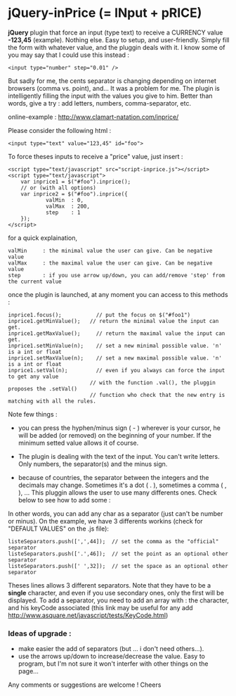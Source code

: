 # jQuery-inPrice (= INput + pRICE)

**jQuery** plugin that force an input (type text) to receive a CURRENCY value **-123,45** (example). Nothing else. Easy to setup, and user-friendly. Simply fill the form with whatever value, and the pluggin deals with it. I know some of you may say that I could use this instead :

    <input type="number" step="0.01" /> 

But sadly for me, the cents separator is changing depending on internet browsers (comma vs. point), and... It was a problem for me.
The plugin is intelligently filling the input with the values you give to him. Better than words, give a try : add letters, numbers, comma-separator, etc.

online-example : http://www.clamart-natation.com/inprice/


Please consider the following html :

    <input type="text" value="123,45" id="foo">

To force theses inputs to receive a "price" value, just insert :

    <script type="text/javascript" src="script-inprice.js"></script>
    <script type="text/javascript">
        var inprice1 = $("#foo").inprice();
        // or (with all options)
        var inprice2 = $("#foo").inprice({
                valMin	: 0,
                valMax	: 200,
                step    : 1
        });
    </script>
for a quick explaination,

    valMin     : the minimal value the user can give. Can be negative value
    valMax     : the maximal value the user can give. Can be negative value
    step       : if you use arrow up/down, you can add/remove 'step' from the current value

once the plugin is launched, at any moment you can access to this methods :

    inprice1.focus();	        // put the focus on $("#foo1")
    inprice1.getMinValue();	  // return the minimal value the input can get.
    inprice1.getMaxValue(); 	// return the maximal value the input can get.
    inprice1.setMinValue(n);	// set a new minimal possible value. 'n' is a int or float
    inprice1.setMaxValue(n);	// set a new maximal possible value. 'n' is a int or float
    inprice1.setVal(n);     	// even if you always can force the input to get any value
                              // with the function .val(), the pluggin proposes the .setVal()
                              // function who check that the new entry is matching with all the rules.

Note few things :

 - you can press the hyphen/minus sign ( - ) wherever is your cursor, he will be added (or removed) on the beginning of your number. If the minimum setted value allows it of course.

 - The plugin is dealing with the text of the input. You can't write letters. Only numbers, the separator(s) and the minus sign.

 - because of countries, the separator between the integers and the decimals may change. Sometimes it's a dot ( . ), sometimes a comma ( , ), ... This pluggin allows the user to use many differents ones. Check below to see how to add some :

In other words, you can add any char as a separator (just can't be number or minus). On the example, we have 3 differents workins (check for "DEFAULT VALUES" on the .js file):

    listeSeparators.push([',',44]);  // set the comma as the "official" separator
    listeSeparators.push(['.',46]);  // set the point as an optional other separator
    listeSeparators.push([' ',32]);  // set the space as an optional other separator

Theses lines allows 3 different separators. Note that they have to be a **single** character, and even if you use secondary ones, only the first will be displayed. To add a separator, you need to add an array with : the character, and his keyCode associated (this link may be useful for any add http://www.asquare.net/javascript/tests/KeyCode.html)


### Ideas of upgrade :

 - make easier the add of separators (but ... i don't need others...).
 - use the arrows up/down to increase/decrease the value. Easy to program, but I'm not sure it won't interfer with other things on the page...

Any comments or suggestions are welcome !
Cheers
